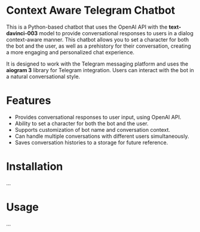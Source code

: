 # Context Aware Telegram Chatbot

This is a Python-based chatbot that uses the OpenAI API with the **text-davinci-003** model to provide conversational responses to users in a dialog context-aware manner. This chatbot allows you to set a character for both the bot and the user, as well as a prehistory for their conversation, creating a more engaging and personalized chat experience.

It is designed to work with the Telegram messaging platform and uses the **aiogram 3** library for Telegram integration. Users can interact with the bot in a natural conversational style.


# Features

- Provides conversational responses to user input, using OpenAI API.
- Ability to set a character for both the bot and the user.
- Supports customization of bot name and conversation context.
- Can handle multiple conversations with different users simultaneously.
- Saves conversation histories to a storage for future reference.

# Installation

...

# Usage

...